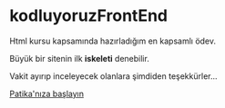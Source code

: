 # kodluyoruzFrontEnd

Html kursu kapsamında hazırladığım en kapsamlı ödev. 

Büyük bir sitenin ilk **iskeleti** denebilir.

Vakit ayırıp inceleyecek olanlara şimdiden teşekkürler...

[Patika'nıza başlayın](https://www.patika.dev/)
